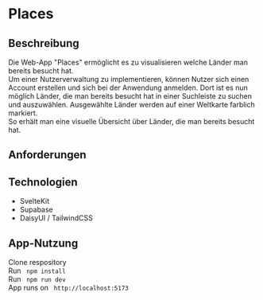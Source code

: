 # Places
## Beschreibung
Die Web-App "Places" ermöglicht es zu visualisieren welche Länder man bereits besucht hat.\
Um einer Nutzerverwaltung zu implementieren, können Nutzer sich einen Account erstellen und sich bei der Anwendung anmelden. Dort ist es nun möglich Länder, die man bereits besucht hat in einer Suchleiste zu suchen und auszuwählen. Ausgewählte Länder werden auf einer Weltkarte farblich markiert.\
So erhält man eine visuelle Übersicht über Länder, die man bereits besucht hat.

## Anforderungen

## Technologien
- SvelteKit
- Supabase
- DaisyUI / TailwindCSS
## App-Nutzung
Clone respository\
Run ``` npm install```\
Run ``` npm run dev```\
App runs on ``` http://localhost:5173```
